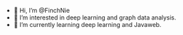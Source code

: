 - 👋 Hi, I’m @FinchNie
- 👀 I’m interested in deep learning and graph data analysis.
- 🌱 I’m currently learning deep learning and Javaweb.


<!---
FinchNie/FinchNie is a ✨ special ✨ repository because its `README.md` (this file) appears on your GitHub profile.
You can click the Preview link to take a look at your changes.
--->
